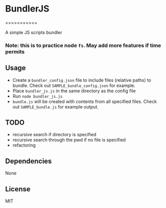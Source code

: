 # BundlerJS
===========

A simple JS scripts bundler
### Note: this is to practice node `fs`. May add more features if time permits


## Usage
+ Create a `bundler_config.json` file to include files (relative paths) to bundle. Check out `SAMPLE_bundle_config.json` for example.
+ Place `bundler_js.js` in the same directory as the config file
+ Run `node bundler_js.js`
+ `bundle.js` will be created with contents from all specified files. Check out `SAMPLE_bundle.js` for example output.


## TODO
+ recursive search if directory is specified
+ recursive search through the pwd if no file is specified
+ refactoring


## Dependencies
None


## License
MIT
